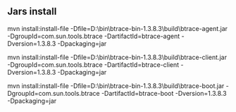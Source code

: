 ## Jars install
mvn install:install-file -Dfile=D:\bin\btrace-bin-1.3.8.3\build\btrace-agent.jar -DgroupId=com.sun.tools.btrace -DartifactId=btrace-agent -Dversion=1.3.8.3 -Dpackaging=jar

mvn install:install-file -Dfile=D:\bin\btrace-bin-1.3.8.3\build\btrace-client.jar -DgroupId=com.sun.tools.btrace -DartifactId=btrace-client -Dversion=1.3.8.3 -Dpackaging=jar

mvn install:install-file -Dfile=D:\bin\btrace-bin-1.3.8.3\build\btrace-boot.jar -DgroupId=com.sun.tools.btrace -DartifactId=btrace-boot -Dversion=1.3.8.3 -Dpackaging=jar
